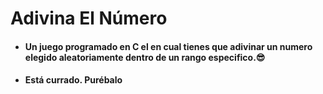 # Adivina El Número
- #### Un juego programado en C el en cual tienes que adivinar un numero elegido aleatoriamente dentro de un rango especifico.😎
- #### Está currado. Purébalo

